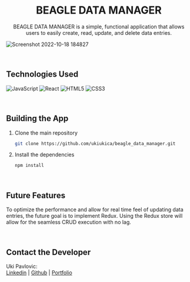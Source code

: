 <h1 align="center">BEAGLE DATA MANAGER</h1>

<p align="center">BEAGLE DATA MANAGER is a simple, functional application that allows users to easily create, read, update, and delete data entries.</p>

![Screenshot 2022-10-18 184827](https://user-images.githubusercontent.com/98477390/196559491-7afeab6c-6bb3-4e49-849e-39423ca16c92.jpg)


<br />

## Technologies Used
![JavaScript](https://img.shields.io/badge/javascript-%23323330.svg?style=for-the-badge&logo=javascript&logoColor=%23F7DF1E)
![React](https://img.shields.io/badge/react-%2320232a.svg?style=for-the-badge&logo=react&logoColor=%2361DAFB)
![HTML5](https://img.shields.io/badge/html5-%23E34F26.svg?style=for-the-badge&logo=html5&logoColor=white)
![CSS3](https://img.shields.io/badge/css3-%231572B6.svg?style=for-the-badge&logo=css3&logoColor=white)

<br />

## Building the App
1. Clone the main repository

   ```bash
   git clone https://github.com/ukiukica/beagle_data_manager.git
   ```

2. Install the dependencies

      ```bash
      npm install
      ```

<br />

## Future Features
To optimize the performance and allow for real time feel of updating data entries, the future goal is to implement Redux. Using the Redux store will allow for the seamless CRUD execution with no lag.

<br />

## Contact the Developer
Uki Pavlovic:
<br />
<a href="https://www.linkedin.com/in/ukipavlovic/">Linkedin</a> | <a href="https://github.com/ukiukica/">Github</a> | <a href="https://ukipavlovic.com/">Portfolio</a>
